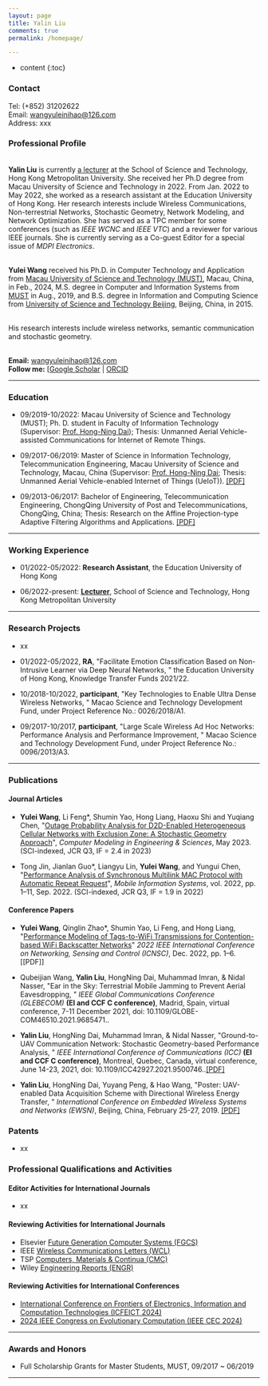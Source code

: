 ```yaml
---
layout: page
title: Yalin Liu
comments: true
permalink: /homepage/

---
```


* content
{:toc}

### Contact

Tel: (+852) 31202622<br>
Email: wangyuleinihao@126.com<br> 
Address: xxx

### Professional Profile
 
<br>**Yalin Liu** is currently [a lecturer](https://www.hkmu.edu.hk/st/people/key-staff/staff-profile/?email=ylliu&unit=S&T&po=N) at the School of Science and Technology,  Hong Kong Metropolitan University. She received her Ph.D degree from Macau University of Science and Technology in 2022. From Jan. 2022 to May 2022,  she worked as a research assistant at the Education University of Hong Kong. Her research interests include Wireless Communications,  Non-terrestrial Networks,  Stochastic Geometry,  Network Modeling,  and Network Optimization. She has served as a TPC member for some conferences (such as *IEEE WCNC* and *IEEE VTC*) and a reviewer for various IEEE journals. She is currently serving as a Co-guest Editor for a special issue of *MDPI Electronics*. <br>

<br> **Yulei Wang** received his Ph.D. in Computer Technology and Application from [Macau University of Science and Technology (MUST)](https://www.must.edu.mo/), Macau, China, in Feb., 2024, M.S. degree in Computer and Information Systems from [MUST](https://www.must.edu.mo/) in Aug., 2019, and B.S. degree in Information and Computing Science from [University of Science and Technology Beijing](https://www.ustb.edu.cn/), Beijing, China, in 2015. 

<br> His research interests include wireless networks, semantic communication and stochastic geometry.

<br> **Email:** <wangyuleinihao@126.com>  &emsp; 
<br> **Follow me:** [[Google Scholar](https://scholar.google.com/citations?user=jI5bF5QAAAAJ&hl=zh-CN) | [ORCID](https://orcid.org/0000-0002-6246-7621) &emsp;

---

### Education 

* 09/2019-10/2022: Macau University of Science and Technology (MUST); Ph. D. student in Faculty of Information Technology (Supervisor: [Prof. Hong-Ning Dai](https://www.henrylab.net/pubtype/journal/)); Thesis: Unmanned Aerial Vehicle-assisted Communications for Internet of Remote Things. 

* 09/2017-06/2019: Master of Science in Information Technology,  Telecommunication Engineering,  Macau University of Science and Technology,  Macau,  China (Supervisor: [Prof. Hong-Ning Dai](https://www.henrylab.net/pubtype/journal/); Thesis: Unmanned Aerial Vehicle-enabled Internet of Things (UeIoT)). [[PDF]](https://github.com/yalin-liu/yalin-liu.github.io/blob/d82d9ad7fcb415b7500a357307ff06702e5ae261/papers/Master_Thesis.pdf)

* 09/2013-06/2017: Bachelor of Engineering,  Telecommunication Engineering,  ChongQing University of Post and Telecommunications,  ChongQing,  China; Thesis: Research on the Affine Projection-type Adaptive Filtering Algorithms and Applications. [[PDF]](https://github.com/yalin-liu/yalin-liu.github.io/blob/d82d9ad7fcb415b7500a357307ff06702e5ae261/papers/Bach_Thesis.pdf)

---

### Working Experience 

* 01/2022-05/2022: **Research Assistant**,  the Education University of Hong Kong
  
* 06/2022-present: [**Lecturer**](https://www.hkmu.edu.hk/st/sc/people/key-staff/staff-profile/?email=ylliu&unit=ST&po=N),  School of Science and Technology,  Hong Kong Metropolitan University
  
---

### Research Projects

* xx

* 01/2022-05/2022,  **RA**,  "Facilitate Emotion Classification Based on Non-Intrusive Learner via Deep Neural Networks, " the Education University of Hong Kong,  Knowledge Transfer Funds 2021/22.

* 10/2018-10/2022,  **participant**,  "Key Technologies to Enable Ultra Dense Wireless Networks, " Macao Science and Technology Development Fund,  under Project Reference No.: 0026/2018/A1.

* 09/2017-10/2017,  **participant**,  "Large Scale Wireless Ad Hoc Networks: Performance Analysis and Performance Improvement, " Macao Science and Technology Development Fund,  under Project Reference No.: 0096/2013/A3.
  
---

### Publications
#### Journal Articles

* **Yulei Wang**,  Li Feng*, Shumin Yao, Hong Liang, Haoxu Shi and Yuqiang Chen, "[Outage Probability Analysis for D2D-Enabled Heterogeneous Cellular Networks with Exclusion Zone: A Stochastic Geometry Approach](https://www.techscience.com/CMES/v138n1/54254)", *Computer Modeling in Engineering & Sciences*, May 2023. (SCI-indexed, JCR Q3, IF = 2.4 in 2023)

* Tong Jin, Jianlan Guo*, Liangyu Lin, **Yulei Wang**, and Yungui Chen, "[Performance Analysis of Synchronous Multilink MAC Protocol with Automatic Repeat Request](https://www.hindawi.com/journals/misy/2022/4049008/)", *Mobile Information Systems*, vol. 2022, pp. 1–11, Sep. 2022. (SCI-indexed, JCR Q3, IF = 1.9 in 2022)
                                

#### Conference Papers

* **Yulei Wang**, Qinglin Zhao*, Shumin Yao, Li Feng, and Hong Liang,  "[Performance Modeling of Tags-to-WiFi Transmissions for Contention-based WiFi Backscatter Networks](https://ieeexplore.ieee.org/document/10004070)" *2022 IEEE International Conference on Networking, Sensing and Control (ICNSC)*, Dec. 2022, pp. 1–6. [[PDF]]

* Qubeijian Wang,  **Yalin Liu**,  HongNing Dai,  Muhammad Imran,  & Nidal Nasser,  "Ear in the Sky: Terrestrial Mobile Jamming to Prevent Aerial Eavesdropping, " *IEEE Global Communications Conference (GLEBECOM)* **(EI and CCF C conference)**,  Madrid,  Spain,  virtual conference,  7-11 December 2021,  doi: 10.1109/GLOBE-COM46510.2021.9685471..

* **Yalin Liu**,  HongNing Dai,  Muhammad Imran,  & Nidal Nasser,  "Ground-to-UAV Communication Network: Stochastic Geometry-based Performance Analysis, " *IEEE International Conference of Communications (ICC)* **(EI and CCF C conference)**,  Montreal,  Quebec,  Canada,  virtual conference,  June 14-23,  2021,  doi: 10.1109/ICC42927.2021.9500746..[[PDF]](https://github.com/yalin-liu/yalin-academic/blob/4c682e1a003864ffb4a826131beab179963baa59/papers/SGG2U.pdf)

* **Yalin Liu**,  HongNing Dai,  Yuyang Peng,  & Hao Wang,  "Poster: UAV-enabled Data Acquisition Scheme with Directional Wireless Energy Transfer, " *International Conference on Embedded Wireless Systems and Networks (EWSN)*,  Beijing,  China,  February 25-27,  2019. [[PDF]](https://github.com/yalin-liu/yalin-academic/blob/517ff5d24a5fa74da5a7ebe9110e15de7d988c01/papers/EWSN-liu.pdf)

### Patents

* xx

### Professional Qualifications and Activities


#### Editor Activities for International Journals

* xx

#### Reviewing Activities for International Journals

* Elsevier [Future Generation Computer Systems (FGCS)](https://www.sciencedirect.com/journal/future-generation-computer-systems)
* IEEE [Wireless Communications Letters (WCL)](https://www.comsoc.org/publications/journals/ieee-wcl)
* TSP [Computers, Materials & Continua (CMC)](https://www.techscience.com/journal/cmc)
* Wiley [Engineering Reports (ENGR)](https://onlinelibrary.wiley.com/journal/25778196)

#### Reviewing Activities for International Conferences

* [International Conference on Frontiers of Electronics, Information and Computation Technologies (ICFEICT 2024)](https://www.feict.net/)
* [2024 IEEE Congress on Evolutionary Computation (IEEE CEC 2024)](https://www.aconf.org/conf_193157.html)

---

### Awards and Honors
*  Full Scholarship Grants for Master Students,  MUST,  09/2017 ~ 06/2019

---
